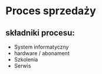 # Proces sprzedaży

## składniki procesu:

+ System informatyczny
+ hardware / abonament
+ Szkolenia
+ Serwis

